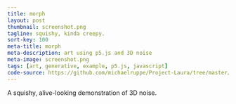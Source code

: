 ```yaml
---
title: morph
layout: post
thumbnail: screenshot.png
tagline: squishy, kinda creepy.
sort-key: 100
meta-title: morph
meta-description: art using p5.js and 3D noise
meta-image: screenshot.png
tags: [art, generative, example, p5.js, javascript]
code-source: https://github.com/michaelruppe/Project-Laura/tree/master/morph/03
---
```


<div id="sketch-holder"></div>

A squishy, alive-looking demonstration of 3D noise.

<script src="https://cdnjs.cloudflare.com/ajax/libs/p5.js/0.6.1/p5.min.js"></script>
<script src="https://michaelruppe.github.io/Project-Laura/morph/03/sketch.js">
